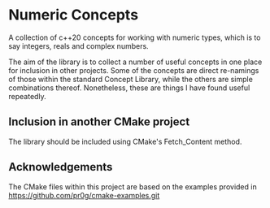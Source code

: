 # Numeric Concepts

A collection of c++20 concepts for working with numeric types, which is to say integers, reals and complex numbers.

The aim of the library is to collect a number of useful concepts in one place for inclusion in other projects. Some of the concepts are direct re-namings of those within the standard Concept Library, while the others are simple combinations thereof. Nonetheless, these are things I have found useful repeatedly.


## Inclusion in another CMake project

The library should be included using CMake's  Fetch_Content method. 

## Acknowledgements

The CMake files within this project are based on the examples provided in https://github.com/pr0g/cmake-examples.git
